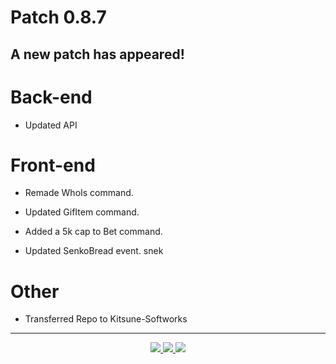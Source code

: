 <h1> Patch 0.8.7

## A new patch has appeared!

# Back-end

- Updated API

# Front-end

- Remade WhoIs command.

- Updated GifItem command.

- Added a 5k cap to Bet command.

- Updated SenkoBread event. snek

# Other

- Transferred Repo to Kitsune-Softworks

---
<div align="center">
    <a href="https://discord.gg/senko">
        <img src="https://img.shields.io/discord/777251087592718336?color=5865F2&label=Community&logo=discord&logoColor=white">
    </a>
    <a href="https://senkosworld.com/invite">
        <img src="https://img.shields.io/badge/-Invite%20Senko-orange">
    </a>
    <a href="https://github.com/Kitsune-Softworks/Senko-Issues/issues/new?assignees=&labels=Bug/Error&template=bug-report.md&title=">
        <img src="https://img.shields.io/badge/-Submit%20an%20issue-blue">
    </a>
